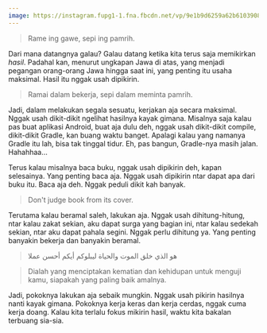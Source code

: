 ```yaml
---
image: https://instagram.fupg1-1.fna.fbcdn.net/vp/9e1b9d6259a62b61039087e4d778bdc6/5CE52A70/t51.2885-15/e35/50783028_117359962702999_130309310555671456_n.jpg?_nc_ht=instagram.fupg1-1.fna.fbcdn.net&_nc_cat=107
---
```


> Rame ing gawe, sepi ing pamrih.

Dari mana datangnya galau? Galau datang ketika kita terus saja memikirkan _hasil_. Padahal kan, menurut ungkapan Jawa di atas, yang menjadi pegangan orang-orang Jawa hingga saat ini, yang penting itu usaha maksimal. Hasil itu nggak usah dipikirin.

> Ramai dalam bekerja, sepi dalam meminta pamrih.

Jadi, dalam melakukan segala sesuatu, kerjakan aja secara maksimal. Nggak usah dikit-dikit ngelihat hasilnya kayak gimana. Misalnya saja kalau pas buat aplikasi Android, buat aja dulu deh, nggak usah dikit-dikit compile, dikit-dikit Gradle, kan buang waktu banget. Apalagi kalau yang namanya Gradle itu lah, bisa tak tinggal tidur. Eh, pas bangun, Gradle-nya masih jalan. Hahahhaa...

Terus kalau misalnya baca buku, nggak usah dipikirin deh, kapan selesainya. Yang penting baca aja. Nggak usah dipikirin ntar dapat apa dari buku itu. Baca aja deh. Nggak peduli dikit kah banyak.

> Don't judge book from its cover.

Terutama kalau beramal saleh, lakukan aja. Nggak usah dihitung-hitung, ntar kalau zakat sekian, aku dapat surga yang bagian ini, ntar kalau sedekah sekian, ntar aku dapat pahala segini. Nggak perlu dihitung ya. Yang penting banyakin bekerja dan banyakin beramal.

> هو الذي خلق الموت والحياة ليبلوكم أيكم أحسن عملا

> Dialah yang menciptakan kematian dan kehidupan untuk menguji kamu, siapakah yang paling baik amalnya.

Jadi, pokoknya lakukan aja sebaik mungkin. Nggak usah pikirin hasilnya nanti kayak gimana. Pokoknya kerja keras dan kerja cerdas, nggak cuma kerja doang. Kalau kita terlalu fokus mikirin hasil, waktu kita bakalan terbuang sia-sia.